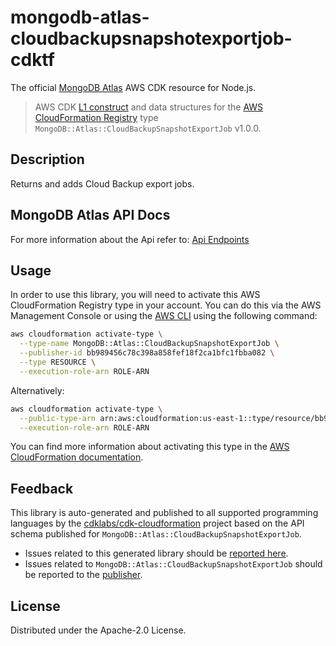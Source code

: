 # mongodb-atlas-cloudbackupsnapshotexportjob-cdktf

The official [MongoDB Atlas](https://www.mongodb.com/) AWS CDK resource for Node.js.

> AWS CDK [L1 construct] and data structures for the [AWS CloudFormation Registry] type `MongoDB::Atlas::CloudBackupSnapshotExportJob` v1.0.0.

[L1 construct]: https://docs.aws.amazon.com/cdk/latest/guide/constructs.html
[AWS CloudFormation Registry]: https://docs.aws.amazon.com/AWSCloudFormation/latest/UserGuide/registry.html

## Description

Returns and adds Cloud Backup export jobs.

## MongoDB Atlas API Docs

For more information about the Api refer to: [Api Endpoints](https://www.mongodb.com/docs/atlas/reference/api-resources-spec/#tag/Cloud-Backup-Export)

## Usage

In order to use this library, you will need to activate this AWS CloudFormation Registry type in your account. You can do this via the AWS Management Console or using the [AWS CLI](https://aws.amazon.com/cli/) using the following command:

```sh
aws cloudformation activate-type \
  --type-name MongoDB::Atlas::CloudBackupSnapshotExportJob \
  --publisher-id bb989456c78c398a858fef18f2ca1bfc1fbba082 \
  --type RESOURCE \
  --execution-role-arn ROLE-ARN
```

Alternatively:

```sh
aws cloudformation activate-type \
  --public-type-arn arn:aws:cloudformation:us-east-1::type/resource/bb989456c78c398a858fef18f2ca1bfc1fbba082/MongoDB-Atlas-CloudBackupSnapshotExportJob \
  --execution-role-arn ROLE-ARN
```

You can find more information about activating this type in the [AWS CloudFormation documentation](https://docs.aws.amazon.com/AWSCloudFormation/latest/UserGuide/registry-public.html).

## Feedback

This library is auto-generated and published to all supported programming languages by the [cdklabs/cdk-cloudformation] project based on the API schema published for `MongoDB::Atlas::CloudBackupSnapshotExportJob`.

* Issues related to this generated library should be [reported here](https://github.com/cdklabs/cdk-cloudformation/issues/new?title=Issue+with+%40cdk-cloudformation%2Fmongodb-atlas-cloudbackupsnapshotexportjob+v1.0.0).
* Issues related to `MongoDB::Atlas::CloudBackupSnapshotExportJob` should be reported to the [publisher](https://github.com/mongodb/mongodbatlas-cloudformation-resources/issues).

[cdklabs/cdk-cloudformation]: https://github.com/cdklabs/cdk-cloudformation

## License

Distributed under the Apache-2.0 License.